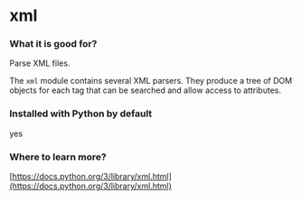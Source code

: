 
# xml

### What it is good for?

Parse XML files.

The `xml` module contains several XML parsers. They produce a tree of DOM objects for each tag that can be searched and allow access to attributes.

### Installed with Python by default

yes

### Where to learn more?

[https://docs.python.org/3/library/xml.html](https://docs.python.org/3/library/xml.html)
